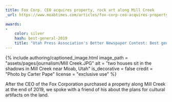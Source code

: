 ```yaml
---
title: Fox Corp. CEO acquires property, rock art along Mill Creek
_url: https://www.moabtimes.com/articles/fox-corp-ceo-acquires-property-rock-art-along-mill-creek/

awards:
-
    color: silver
    hash: best-general-2019
    title: "Utah Press Association's Better Newspaper Contest: Best general news story (second place, 2020)"
---
```


{% include authoring/captioned_image.html
    image_path = "assets/pages/journalism/Mill Creek.JPG"
    alt = "two houses sit in the shadows in Mill Creek near Moab, Utah"
    is_decorative = false
    credit = "Photo by Carter Pape"
    license = "exclusive use"
%}

After the CEO of the Fox Corporation purchased a property along Mill Creek at the end of 2019, we spoke with a friend of his about the plans for cultural artifacts on the land.
